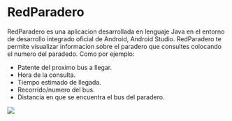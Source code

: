 # RedParadero
RedParadero es una aplicacion desarrollada en lenguaje Java en el entorno de desarrollo integrado oficial de Android, Android Studio.
RedParadero te permite visualizar informacion sobre el paradero que consultes colocando el numero del paradedo. Como por ejemplo:
- Patente del proximo bus a llegar.
- Hora de la consulta.
- Tiempo estimado de llegada.
- Recorrido/numero del bus.
- Distancia en que se encuentra el bus del paradero.

![](https://www.cooperativa.cl/noticias/site/artic/20190313/imag/foto_0000000420190313075518.jpg)
